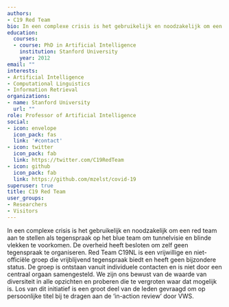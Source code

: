 ```yaml
---
authors:
- C19 Red Team
bio: In een complexe crisis is het gebruikelijk en noodzakelijk om een red team aan te stellen als tegenspraak op het blue team om tunnelvisie en blinde vlekken te voorkomen. De overheid heeft besloten om zelf geen tegenspraak te organiseren. Red Team C19NL is een vrijwillige en niet-officiële groep die vrijblijvend tegenspraak biedt en heeft geen bijzondere status. De groep is ontstaan vanuit individuele contacten en is niet door een centraal orgaan samengesteld. We zijn ons bewust van de waarde van diversiteit in alle opzichten en proberen die te vergroten waar dat mogelijk is. Los van dit initiatief is een groot deel van de leden gevraagd om op persoonlijke titel bij te dragen aan de ‘in-action review’ door VWS.
education:
  courses:
  - course: PhD in Artificial Intelligence
    institution: Stanford University
    year: 2012
email: ""
interests:
- Artificial Intelligence
- Computational Linguistics
- Information Retrieval
organizations:
- name: Stanford University
  url: ""
role: Professor of Artificial Intelligence
social:
- icon: envelope
  icon_pack: fas
  link: '#contact'
- icon: twitter
  icon_pack: fab
  link: https://twitter.com/C19RedTeam
- icon: github
  icon_pack: fab
  link: https://github.com/mzelst/covid-19
superuser: true
title: C19 Red Team
user_groups:
- Researchers
- Visitors
---
```


In een complexe crisis is het gebruikelijk en noodzakelijk om een red team aan te stellen als tegenspraak op het blue team om tunnelvisie en blinde vlekken te voorkomen. De overheid heeft besloten om zelf geen tegenspraak te organiseren. Red Team C19NL is een vrijwillige en niet-officiële groep die vrijblijvend tegenspraak biedt en heeft geen bijzondere status. De groep is ontstaan vanuit individuele contacten en is niet door een centraal orgaan samengesteld. We zijn ons bewust van de waarde van diversiteit in alle opzichten en proberen die te vergroten waar dat mogelijk is. Los van dit initiatief is een groot deel van de leden gevraagd om op persoonlijke titel bij te dragen aan de ‘in-action review’ door VWS.
